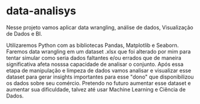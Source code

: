 # data-analisys

Nesse projeto vamos aplicar data wrangling, análise de dados, Visualização de Dados e BI.

Utilizaremos Python com as bibliotecas Pandas, Matplotlib e Seaborn. Faremos data wrangling em um dataset .xlsx que foi alterado por mim para tentar simular como seria dados faltantes e/ou errados que de maneira significativa afeta nosssa capacidade de analisar o conjunto. Após essa etapa de manipulação e limpeza de dados vamos analisar e visualizar esse dataset para gerar insights importantes para esse "dono" que disponibilizou os dados sobre seu comércio. Pretendo no futuro aumentar esse dataset e aumentar sua dificuldade, talvez até usar Machine Learning e Ciência de Dados.  
